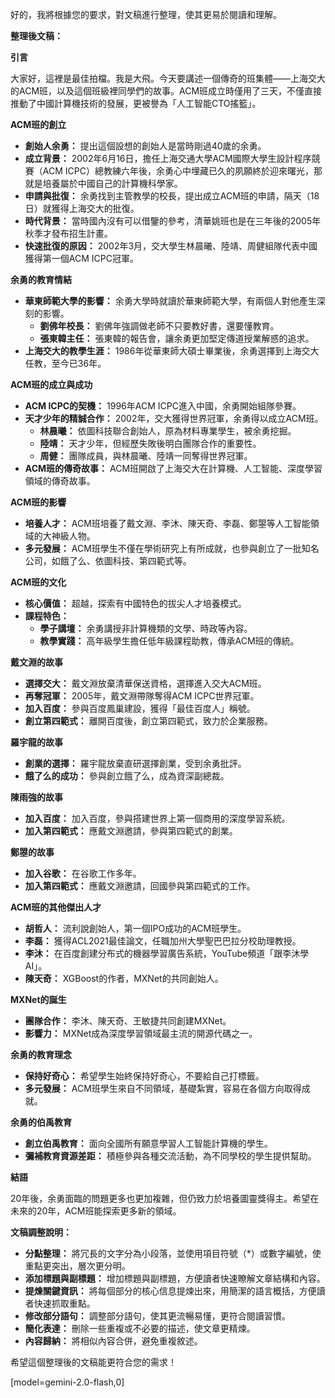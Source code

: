 好的，我將根據您的要求，對文稿進行整理，使其更易於閱讀和理解。

**整理後文稿：**

**引言**

大家好，這裡是最佳拍檔。我是大飛。今天要講述一個傳奇的班集體——上海交大的ACM班，以及這個班級裡同學們的故事。ACM班成立時僅用了三天，不僅直接推動了中國計算機技術的發展，更被譽為「人工智能CTO搖籃」。

**ACM班的創立**

*   **創始人余勇：** 提出這個設想的創始人是當時剛過40歲的余勇。
*   **成立背景：** 2002年6月16日，擔任上海交通大學ACM國際大學生設計程序競賽（ACM ICPC）總教練六年後，余勇心中埋藏已久的夙願終於迎來曙光，那就是培養屬於中國自己的計算機科學家。
*   **申請與批復：** 余勇找到主管教學的校長，提出成立ACM班的申請，隔天（18日）就獲得上海交大的批復。
*   **時代背景：** 當時國內沒有可以借鑒的參考，清華姚班也是在三年後的2005年秋季才發布招生計畫。
*   **快速批復的原因：** 2002年3月，交大學生林晨曦、陸靖、周健組隊代表中國獲得第一個ACM ICPC冠軍。

**余勇的教育情結**

*   **華東師範大學的影響：** 余勇大學時就讀於華東師範大學，有兩個人對他產生深刻的影響。
    *   **劉佛年校長：** 劉佛年強調做老師不只要教好書，還要懂教育。
    *   **張東韓主任：** 張東韓的報告會，讓余勇更加堅定傳道授業解惑的追求。
*   **上海交大的教學生涯：** 1986年從華東師大碩士畢業後，余勇選擇到上海交大任教，至今已36年。

**ACM班的成立與成功**

*   **ACM ICPC的契機：** 1996年ACM ICPC進入中國，余勇開始組隊參賽。
*   **天才少年的精誠合作：** 2002年，交大獲得世界冠軍，余勇得以成立ACM班。
    *   **林晨曦：** 依圖科技聯合創始人，原為材料專業學生，被余勇挖掘。
    *   **陸靖：** 天才少年，但經歷失敗後明白團隊合作的重要性。
    *   **周健：** 團隊成員，與林晨曦、陸靖一同奪得世界冠軍。
*   **ACM班的傳奇故事：** ACM班開啟了上海交大在計算機、人工智能、深度學習領域的傳奇故事。

**ACM班的影響**

*   **培養人才：** ACM班培養了戴文淵、李沐、陳天奇、李磊、鄭曌等人工智能領域的大神級人物。
*   **多元發展：** ACM班學生不僅在學術研究上有所成就，也參與創立了一批知名公司，如餓了么、依圖科技、第四範式等。

**ACM班的文化**

*   **核心價值：** 超越，探索有中國特色的拔尖人才培養模式。
*   **課程特色：**
    *   **學子講壇：** 余勇講授非計算機類的文學、時政等內容。
    *   **教學實踐：** 高年級學生擔任低年級課程助教，傳承ACM班的傳統。

**戴文淵的故事**

*   **選擇交大：** 戴文淵放棄清華保送資格，選擇進入交大ACM班。
*   **再奪冠軍：** 2005年，戴文淵帶隊奪得ACM ICPC世界冠軍。
*   **加入百度：** 參與百度鳳巢建設，獲得「最佳百度人」稱號。
*   **創立第四範式：** 離開百度後，創立第四範式，致力於企業服務。

**羅宇龍的故事**

*   **創業的選擇：** 羅宇龍放棄直研選擇創業，受到余勇批評。
*   **餓了么的成功：** 參與創立餓了么，成為資深副總裁。

**陳雨強的故事**

*   **加入百度：** 加入百度，參與搭建世界上第一個商用的深度學習系統。
*   **加入第四範式：** 應戴文淵邀請，參與第四範式的創業。

**鄭曌的故事**

*   **加入谷歌：** 在谷歌工作多年。
*   **加入第四範式：** 應戴文淵邀請，回國參與第四範式的工作。

**ACM班的其他傑出人才**

*   **胡哲人：** 流利說創始人，第一個IPO成功的ACM班學生。
*   **李磊：** 獲得ACL2021最佳論文，任職加州大學聖巴巴拉分校助理教授。
*   **李沐：** 在百度創建分布式的機器學習廣告系統，YouTube頻道「跟李沐學AI」。
*   **陳天奇：** XGBoost的作者，MXNet的共同創始人。

**MXNet的誕生**

*   **團隊合作：** 李沐、陳天奇、王敏捷共同創建MXNet。
*   **影響力：** MXNet成為深度學習領域最主流的開源代碼之一。

**余勇的教育理念**

*   **保持好奇心：** 希望學生始終保持好奇心，不要給自己打標籤。
*   **多元發展：** ACM班學生來自不同領域，基礎紮實，容易在各個方向取得成就。

**余勇的伯禹教育**

*   **創立伯禹教育：** 面向全國所有願意學習人工智能計算機的學生。
*   **彌補教育資源差距：** 積極參與各種交流活動，為不同學校的學生提供幫助。

**結語**

20年後，余勇面臨的問題更多也更加複雜，但仍致力於培養圖靈獎得主。希望在未來的20年，ACM班能探索更多新的領域。

**文稿調整說明：**

*   **分點整理：** 將冗長的文字分為小段落，並使用項目符號（*）或數字編號，使重點更突出，層次更分明。
*   **添加標題與副標題：** 增加標題與副標題，方便讀者快速瞭解文章結構和內容。
*   **提煉關鍵資訊：** 將每個部分的核心信息提煉出來，用簡潔的語言概括，方便讀者快速抓取重點。
*   **修改部分語句：** 調整部分語句，使其更流暢易懂，更符合閱讀習慣。
*   **簡化表達：** 刪除一些重複或不必要的描述，使文章更精煉。
*   **內容歸納：** 將相似內容合併，避免重複敘述。

希望這個整理後的文稿能更符合您的需求！

[model=gemini-2.0-flash,0]
